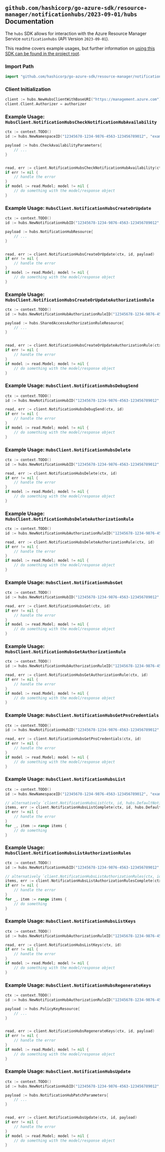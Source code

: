 
## `github.com/hashicorp/go-azure-sdk/resource-manager/notificationhubs/2023-09-01/hubs` Documentation

The `hubs` SDK allows for interaction with the Azure Resource Manager Service `notificationhubs` (API Version `2023-09-01`).

This readme covers example usages, but further information on [using this SDK can be found in the project root](https://github.com/hashicorp/go-azure-sdk/tree/main/docs).

### Import Path

```go
import "github.com/hashicorp/go-azure-sdk/resource-manager/notificationhubs/2023-09-01/hubs"
```


### Client Initialization

```go
client := hubs.NewHubsClientWithBaseURI("https://management.azure.com")
client.Client.Authorizer = authorizer
```


### Example Usage: `HubsClient.NotificationHubsCheckNotificationHubAvailability`

```go
ctx := context.TODO()
id := hubs.NewNamespaceID("12345678-1234-9876-4563-123456789012", "example-resource-group", "namespaceValue")

payload := hubs.CheckAvailabilityParameters{
	// ...
}


read, err := client.NotificationHubsCheckNotificationHubAvailability(ctx, id, payload)
if err != nil {
	// handle the error
}
if model := read.Model; model != nil {
	// do something with the model/response object
}
```


### Example Usage: `HubsClient.NotificationHubsCreateOrUpdate`

```go
ctx := context.TODO()
id := hubs.NewNotificationHubID("12345678-1234-9876-4563-123456789012", "example-resource-group", "namespaceValue", "notificationHubValue")

payload := hubs.NotificationHubResource{
	// ...
}


read, err := client.NotificationHubsCreateOrUpdate(ctx, id, payload)
if err != nil {
	// handle the error
}
if model := read.Model; model != nil {
	// do something with the model/response object
}
```


### Example Usage: `HubsClient.NotificationHubsCreateOrUpdateAuthorizationRule`

```go
ctx := context.TODO()
id := hubs.NewNotificationHubAuthorizationRuleID("12345678-1234-9876-4563-123456789012", "example-resource-group", "namespaceValue", "notificationHubValue", "authorizationRuleValue")

payload := hubs.SharedAccessAuthorizationRuleResource{
	// ...
}


read, err := client.NotificationHubsCreateOrUpdateAuthorizationRule(ctx, id, payload)
if err != nil {
	// handle the error
}
if model := read.Model; model != nil {
	// do something with the model/response object
}
```


### Example Usage: `HubsClient.NotificationHubsDebugSend`

```go
ctx := context.TODO()
id := hubs.NewNotificationHubID("12345678-1234-9876-4563-123456789012", "example-resource-group", "namespaceValue", "notificationHubValue")

read, err := client.NotificationHubsDebugSend(ctx, id)
if err != nil {
	// handle the error
}
if model := read.Model; model != nil {
	// do something with the model/response object
}
```


### Example Usage: `HubsClient.NotificationHubsDelete`

```go
ctx := context.TODO()
id := hubs.NewNotificationHubID("12345678-1234-9876-4563-123456789012", "example-resource-group", "namespaceValue", "notificationHubValue")

read, err := client.NotificationHubsDelete(ctx, id)
if err != nil {
	// handle the error
}
if model := read.Model; model != nil {
	// do something with the model/response object
}
```


### Example Usage: `HubsClient.NotificationHubsDeleteAuthorizationRule`

```go
ctx := context.TODO()
id := hubs.NewNotificationHubAuthorizationRuleID("12345678-1234-9876-4563-123456789012", "example-resource-group", "namespaceValue", "notificationHubValue", "authorizationRuleValue")

read, err := client.NotificationHubsDeleteAuthorizationRule(ctx, id)
if err != nil {
	// handle the error
}
if model := read.Model; model != nil {
	// do something with the model/response object
}
```


### Example Usage: `HubsClient.NotificationHubsGet`

```go
ctx := context.TODO()
id := hubs.NewNotificationHubID("12345678-1234-9876-4563-123456789012", "example-resource-group", "namespaceValue", "notificationHubValue")

read, err := client.NotificationHubsGet(ctx, id)
if err != nil {
	// handle the error
}
if model := read.Model; model != nil {
	// do something with the model/response object
}
```


### Example Usage: `HubsClient.NotificationHubsGetAuthorizationRule`

```go
ctx := context.TODO()
id := hubs.NewNotificationHubAuthorizationRuleID("12345678-1234-9876-4563-123456789012", "example-resource-group", "namespaceValue", "notificationHubValue", "authorizationRuleValue")

read, err := client.NotificationHubsGetAuthorizationRule(ctx, id)
if err != nil {
	// handle the error
}
if model := read.Model; model != nil {
	// do something with the model/response object
}
```


### Example Usage: `HubsClient.NotificationHubsGetPnsCredentials`

```go
ctx := context.TODO()
id := hubs.NewNotificationHubID("12345678-1234-9876-4563-123456789012", "example-resource-group", "namespaceValue", "notificationHubValue")

read, err := client.NotificationHubsGetPnsCredentials(ctx, id)
if err != nil {
	// handle the error
}
if model := read.Model; model != nil {
	// do something with the model/response object
}
```


### Example Usage: `HubsClient.NotificationHubsList`

```go
ctx := context.TODO()
id := hubs.NewNamespaceID("12345678-1234-9876-4563-123456789012", "example-resource-group", "namespaceValue")

// alternatively `client.NotificationHubsList(ctx, id, hubs.DefaultNotificationHubsListOperationOptions())` can be used to do batched pagination
items, err := client.NotificationHubsListComplete(ctx, id, hubs.DefaultNotificationHubsListOperationOptions())
if err != nil {
	// handle the error
}
for _, item := range items {
	// do something
}
```


### Example Usage: `HubsClient.NotificationHubsListAuthorizationRules`

```go
ctx := context.TODO()
id := hubs.NewNotificationHubID("12345678-1234-9876-4563-123456789012", "example-resource-group", "namespaceValue", "notificationHubValue")

// alternatively `client.NotificationHubsListAuthorizationRules(ctx, id)` can be used to do batched pagination
items, err := client.NotificationHubsListAuthorizationRulesComplete(ctx, id)
if err != nil {
	// handle the error
}
for _, item := range items {
	// do something
}
```


### Example Usage: `HubsClient.NotificationHubsListKeys`

```go
ctx := context.TODO()
id := hubs.NewNotificationHubAuthorizationRuleID("12345678-1234-9876-4563-123456789012", "example-resource-group", "namespaceValue", "notificationHubValue", "authorizationRuleValue")

read, err := client.NotificationHubsListKeys(ctx, id)
if err != nil {
	// handle the error
}
if model := read.Model; model != nil {
	// do something with the model/response object
}
```


### Example Usage: `HubsClient.NotificationHubsRegenerateKeys`

```go
ctx := context.TODO()
id := hubs.NewNotificationHubAuthorizationRuleID("12345678-1234-9876-4563-123456789012", "example-resource-group", "namespaceValue", "notificationHubValue", "authorizationRuleValue")

payload := hubs.PolicyKeyResource{
	// ...
}


read, err := client.NotificationHubsRegenerateKeys(ctx, id, payload)
if err != nil {
	// handle the error
}
if model := read.Model; model != nil {
	// do something with the model/response object
}
```


### Example Usage: `HubsClient.NotificationHubsUpdate`

```go
ctx := context.TODO()
id := hubs.NewNotificationHubID("12345678-1234-9876-4563-123456789012", "example-resource-group", "namespaceValue", "notificationHubValue")

payload := hubs.NotificationHubPatchParameters{
	// ...
}


read, err := client.NotificationHubsUpdate(ctx, id, payload)
if err != nil {
	// handle the error
}
if model := read.Model; model != nil {
	// do something with the model/response object
}
```
